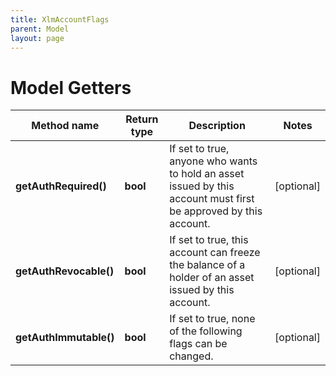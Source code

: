 ```yaml
---
title: XlmAccountFlags
parent: Model
layout: page
---
```


# Model Getters

Method name | Return type | Description | Notes
------------ | ------------- | ------------- | -------------
**getAuthRequired()** | **bool** | If set to true, anyone who wants to hold an asset issued by this account must first be approved by this account. | [optional]
**getAuthRevocable()** | **bool** | If set to true, this account can freeze the balance of a holder of an asset issued by this account. | [optional]
**getAuthImmutable()** | **bool** | If set to true, none of the following flags can be changed. | [optional]

